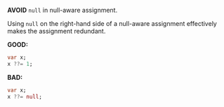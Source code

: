 **AVOID** `null` in null-aware assignment.

Using `null` on the right-hand side of a null-aware assignment effectively makes
the assignment redundant.

**GOOD:**
```dart
var x;
x ??= 1;
```

**BAD:**
```dart
var x;
x ??= null;
```


